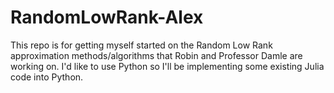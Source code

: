 # RandomLowRank-Alex

This repo is for getting myself started on the Random Low Rank approximation methods/algorithms that Robin and Professor Damle are working on.
I'd like to use Python so I'll be implementing some existing Julia code into Python.
